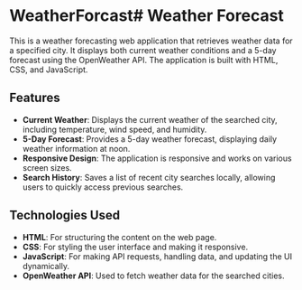 # WeatherForcast# Weather Forecast

This is a weather forecasting web application that retrieves weather data for a specified city. It displays both current weather conditions and a 5-day forecast using the OpenWeather API. The application is built with HTML, CSS, and JavaScript.

## Features

- **Current Weather**: Displays the current weather of the searched city, including temperature, wind speed, and humidity.
- **5-Day Forecast**: Provides a 5-day weather forecast, displaying daily weather information at noon.
- **Responsive Design**: The application is responsive and works on various screen sizes.
- **Search History**: Saves a list of recent city searches locally, allowing users to quickly access previous searches.

## Technologies Used

- **HTML**: For structuring the content on the web page.
- **CSS**: For styling the user interface and making it responsive.
- **JavaScript**: For making API requests, handling data, and updating the UI dynamically.
- **OpenWeather API**: Used to fetch weather data for the searched cities.


